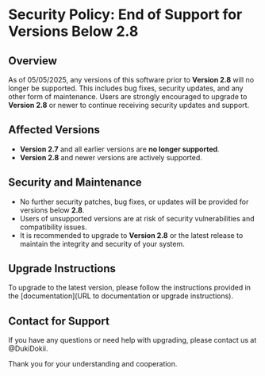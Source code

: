 # Security Policy: End of Support for Versions Below 2.8

## Overview

As of 05/05/2025, any versions of this software prior to **Version 2.8** will no longer be supported. This includes bug fixes, security updates, and any other form of maintenance. Users are strongly encouraged to upgrade to **Version 2.8** or newer to continue receiving security updates and support.

## Affected Versions

- **Version 2.7** and all earlier versions are **no longer supported**.
- **Version 2.8** and newer versions are actively supported.

## Security and Maintenance

- No further security patches, bug fixes, or updates will be provided for versions below **2.8**.
- Users of unsupported versions are at risk of security vulnerabilities and compatibility issues.
- It is recommended to upgrade to **Version 2.8** or the latest release to maintain the integrity and security of your system.

## Upgrade Instructions

To upgrade to the latest version, please follow the instructions provided in the [documentation](URL to documentation or upgrade instructions).

## Contact for Support

If you have any questions or need help with upgrading, please contact us at @DukiDokii.

Thank you for your understanding and cooperation.

